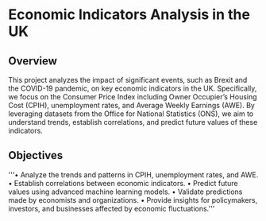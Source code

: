 # Economic Indicators Analysis in the UK

## Overview
This project analyzes the impact of significant events, such as Brexit and the COVID-19 pandemic, on key economic indicators in the UK. Specifically, we focus on the Consumer Price Index including Owner Occupier’s Housing Cost (CPIH), unemployment rates, and Average Weekly Earnings (AWE). By leveraging datasets from the Office for National Statistics (ONS), we aim to understand trends, establish correlations, and predict future values of these indicators.

## Objectives
'''• Analyze the trends and patterns in CPIH, unemployment rates, and AWE.
• Establish correlations between economic indicators.
• Predict future values using advanced machine learning models.
• Validate predictions made by economists and organizations.
• Provide insights for policymakers, investors, and businesses affected by economic fluctuations.'''


